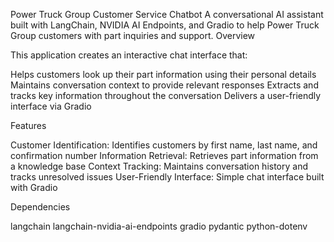 Power Truck Group Customer Service Chatbot
A conversational AI assistant built with LangChain, NVIDIA AI Endpoints, and Gradio to help Power Truck Group customers with part inquiries and support.
Overview

This application creates an interactive chat interface that:

Helps customers look up their part information using their personal details
Maintains conversation context to provide relevant responses
Extracts and tracks key information throughout the conversation
Delivers a user-friendly interface via Gradio

Features

Customer Identification: Identifies customers by first name, last name, and confirmation number
Information Retrieval: Retrieves part information from a knowledge base
Context Tracking: Maintains conversation history and tracks unresolved issues
User-Friendly Interface: Simple chat interface built with Gradio

Dependencies

langchain
langchain-nvidia-ai-endpoints
gradio
pydantic
python-dotenv
